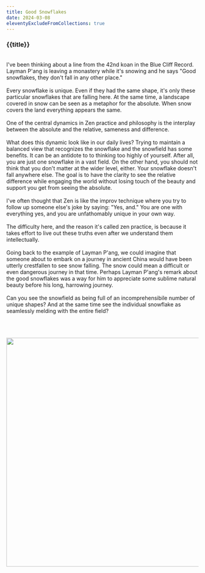 ```yaml
---
title: Good Snowflakes
date: 2024-03-08
eleventyExcludeFromCollections: true
---
```

<h3>{{title}}</h3>
<br/>
I've been thinking about a line from the 42nd koan in the Blue Cliff Record. Layman P'ang is leaving a monastery while it's snowing and he says "Good snowflakes, they don't fall in any other place."  
<br><br>
Every snowflake is unique. Even if they had the same shape, it's only these particular snowflakes that are falling here. At the same time, a landscape covered in snow can be seen as a metaphor for the absolute. When snow covers the land everything appears the same.
<br><br>
One of the central dynamics in Zen practice and philosophy is the interplay between the absolute and the relative, sameness and difference.
<br><br>
What does this dynamic look like in our daily lives? Trying to maintain a balanced view that recognizes the snowflake and the snowfield has some benefits. It can be an antidote to to thinking too highly of yourself. After all, you are just one snowflake in a vast field. On the other hand, you should not think that you don't matter at the wider level, either. Your snowflake doesn't fall anywhere else. The goal is to have the clarity to see the relative difference while engaging the world without losing touch of the beauty and support you get from seeing the absolute.
<br><br>
I've often thought that Zen is like the improv technique where you try to follow up someone else's joke by saying: "Yes, and." You are one with everything yes, and you are unfathomably unique in your own way.
<br><br>
The difficulty here, and the reason it's called zen practice, is because it takes effort to live out these truths even after we understand them intellectually.
<br><br>
Going back to the example of Layman P'ang, we could imagine that someone about to embark on a journey in ancient China would have been utterly crestfallen to see snow falling. The snow could mean a difficult or even dangerous journey in that time. Perhaps Layman P'ang's remark about the good snowflakes was a way for him to appreciate some sublime natural beauty before his long, harrowing journey. 
<br><br>
Can you see the snowfield as being full of an incomprehensibile number of unique shapes? And at the same time see the individual snowflake as seamlessly melding with the entire field?

<br/><br/>
<div class="center center-block">
    <img src="/assets/img/snowfield.jpg" class="img-fluid mx-auto" height="600px;"  width="600px;" style="display:block;"/>
</div>